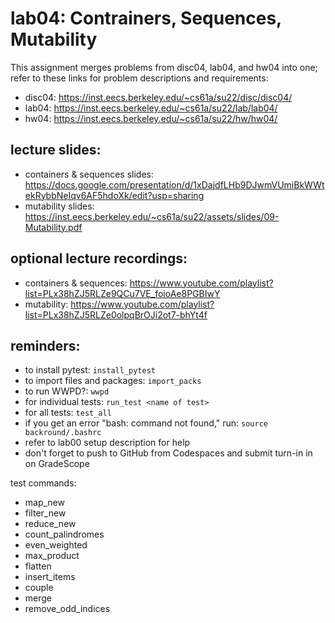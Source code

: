 # lab04: Contrainers, Sequences, Mutability

This assignment merges problems from disc04, lab04, and hw04 into one; refer to these links for problem descriptions and requirements:
  
- disc04: https://inst.eecs.berkeley.edu/~cs61a/su22/disc/disc04/
- lab04: https://inst.eecs.berkeley.edu/~cs61a/su22/lab/lab04/
- hw04: https://inst.eecs.berkeley.edu/~cs61a/su22/hw/hw04/
    
## lecture slides: 
  
- containers & sequences slides: https://docs.google.com/presentation/d/1xDajdfLHb9DJwmVUmiBkWWtekRybbNeIqv6AF5hdoXk/edit?usp=sharing
- mutability slides: https://inst.eecs.berkeley.edu/~cs61a/su22/assets/slides/09-Mutability.pdf
  
## optional lecture recordings:
  
- containers & sequences: https://www.youtube.com/playlist?list=PLx38hZJ5RLZe9QCu7VE_foioAe8PGBIwY
- mutability: https://www.youtube.com/playlist?list=PLx38hZJ5RLZe0olpqBrOJi2ot7-bhYt4f
  
## reminders: 
  
- to install pytest: ```install_pytest```
- to import files and packages: ```import_packs```
- to run WWPD?: ```wwpd```
- for individual tests: ```run_test <name of test>```
- for all tests: ```test_all```
- if you get an error "bash: command not found," run: ```source backround/.bashrc```
- refer to lab00 setup description for help
- don't forget to push to GitHub from Codespaces and submit turn-in in on GradeScope
  
test commands:
  
- map_new
- filter_new
- reduce_new
- count_palindromes
- even_weighted
- max_product
- flatten
- insert_items
- couple
- merge
- remove_odd_indices